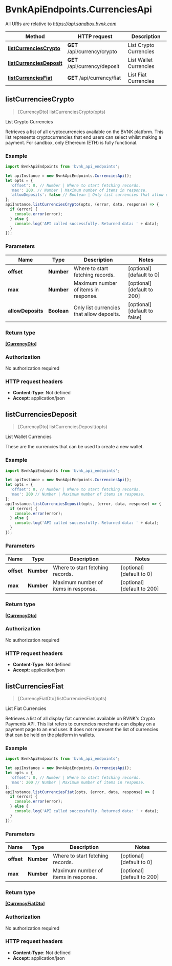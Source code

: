 # BvnkApiEndpoints.CurrenciesApi

All URIs are relative to *https://api.sandbox.bvnk.com*

Method | HTTP request | Description
------------- | ------------- | -------------
[**listCurrenciesCrypto**](CurrenciesApi.md#listCurrenciesCrypto) | **GET** /api/currency/crypto | List Crypto Currencies
[**listCurrenciesDeposit**](CurrenciesApi.md#listCurrenciesDeposit) | **GET** /api/currency/deposit | List Wallet Currencies
[**listCurrenciesFiat**](CurrenciesApi.md#listCurrenciesFiat) | **GET** /api/currency/fiat | List Fiat Currencies



## listCurrenciesCrypto

> [CurrencyDto] listCurrenciesCrypto(opts)

List Crypto Currencies

Retrieves a list of all cryptocurrencies available on the BVNK platform. This list represents cryptocurrencies that end users can select whilst making a payment.  For sandbox, only Ethereum (ETH) is fully functional.

### Example

```javascript
import BvnkApiEndpoints from 'bvnk_api_endpoints';

let apiInstance = new BvnkApiEndpoints.CurrenciesApi();
let opts = {
  'offset': 0, // Number | Where to start fetching records.
  'max': 200, // Number | Maximum number of items in response.
  'allowDeposits': false // Boolean | Only list currencies that allow deposits.
};
apiInstance.listCurrenciesCrypto(opts, (error, data, response) => {
  if (error) {
    console.error(error);
  } else {
    console.log('API called successfully. Returned data: ' + data);
  }
});
```

### Parameters


Name | Type | Description  | Notes
------------- | ------------- | ------------- | -------------
 **offset** | **Number**| Where to start fetching records. | [optional] [default to 0]
 **max** | **Number**| Maximum number of items in response. | [optional] [default to 200]
 **allowDeposits** | **Boolean**| Only list currencies that allow deposits. | [optional] [default to false]

### Return type

[**[CurrencyDto]**](CurrencyDto.md)

### Authorization

No authorization required

### HTTP request headers

- **Content-Type**: Not defined
- **Accept**: application/json


## listCurrenciesDeposit

> [CurrencyDto] listCurrenciesDeposit(opts)

List Wallet Currencies

These are the currencies that can be used to create a new wallet.

### Example

```javascript
import BvnkApiEndpoints from 'bvnk_api_endpoints';

let apiInstance = new BvnkApiEndpoints.CurrenciesApi();
let opts = {
  'offset': 0, // Number | Where to start fetching records.
  'max': 200 // Number | Maximum number of items in response.
};
apiInstance.listCurrenciesDeposit(opts, (error, data, response) => {
  if (error) {
    console.error(error);
  } else {
    console.log('API called successfully. Returned data: ' + data);
  }
});
```

### Parameters


Name | Type | Description  | Notes
------------- | ------------- | ------------- | -------------
 **offset** | **Number**| Where to start fetching records. | [optional] [default to 0]
 **max** | **Number**| Maximum number of items in response. | [optional] [default to 200]

### Return type

[**[CurrencyDto]**](CurrencyDto.md)

### Authorization

No authorization required

### HTTP request headers

- **Content-Type**: Not defined
- **Accept**: application/json


## listCurrenciesFiat

> [CurrencyFiatDto] listCurrenciesFiat(opts)

List Fiat Currencies

Retrieves a list of all display fiat currencies available on BVNK&#39;s Crypto Payments API. This list refers to currencies merchants can display on a payment page to an end user. It does not represent the list of currencies that can be held on the platform in wallets.

### Example

```javascript
import BvnkApiEndpoints from 'bvnk_api_endpoints';

let apiInstance = new BvnkApiEndpoints.CurrenciesApi();
let opts = {
  'offset': 0, // Number | Where to start fetching records.
  'max': 200 // Number | Maximum number of items in response.
};
apiInstance.listCurrenciesFiat(opts, (error, data, response) => {
  if (error) {
    console.error(error);
  } else {
    console.log('API called successfully. Returned data: ' + data);
  }
});
```

### Parameters


Name | Type | Description  | Notes
------------- | ------------- | ------------- | -------------
 **offset** | **Number**| Where to start fetching records. | [optional] [default to 0]
 **max** | **Number**| Maximum number of items in response. | [optional] [default to 200]

### Return type

[**[CurrencyFiatDto]**](CurrencyFiatDto.md)

### Authorization

No authorization required

### HTTP request headers

- **Content-Type**: Not defined
- **Accept**: application/json

